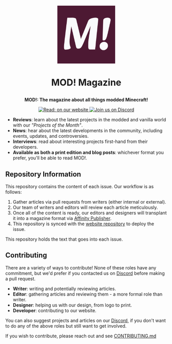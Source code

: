 <p align="center">
    <img width=180 src="./MOD! Logo Temporary.png" alt="Temporary MOD! Logo" />
</p>

# <p align="center">MOD! Magazine</p>

**<p align="center">MOD!: The magazine about all things modded Minecraft!</p>**

<p align="center">
<a href="https://mod-magazine.github.io">
    <img src="https://img.shields.io/badge/read-on%20our%20website-green" alt="Read: on our website" />
</a>
<a href="https://mod-magazine.github.io/discord">
    <img src="https://img.shields.io/discord/1076617537355251832" alt="Join us on Discord" />
</a>
</p>

- **Reviews**: learn about the latest projects in the modded and vanilla world
  with our _"Projects of the Month"_.
- **News**: hear about the latest developments in the community, including
  events, updates, and controversies.
- **Interviews**: read about interesting projects first-hand from their
  developers.
- **Available as both a print edition and blog posts**: whichever format you
  prefer, you'll be able to read MOD!.

## Repository Information

This repository contains the content of each issue. Our workflow is as follows:

1. Gather articles via pull requests from writers (either internal or external).
2. Our team of writers and editors will review each article meticulously.
3. Once all of the content is ready, our editors and designers will transplant
   it into a magazine format via
   [Affinity Publisher](https://affinity.serif.com/en-gb/publisher).
4. This repository is synced with the
   [website repository](https://github.com/MOD-Magazine/mod-magazine.github.io)
   to deploy the issue.

This repository holds the text that goes into each issue.

## Contributing

There are a variety of ways to contribute! None of these roles have any
commitment, but we'd prefer if you contacted us on
[Discord](https://mod-magazine.github.io/discord) before making a pull request.

- **Writer**: writing and potentially reviewing articles.
- **Editor**: gathering articles and reviewing them - a more formal role than
  writer.
- **Designer**: helping us with our design, from logo to print.
- **Developer**: contributing to our website.

You can also suggest projects and articles on our
[Discord](https://mod-magazine.github.io/discord), if you don't want to do any
of the above roles but still want to get involved.

If you wish to contribute, please reach out and see
[CONTRIBUTING.md](./CONTRIBUTING.md)
